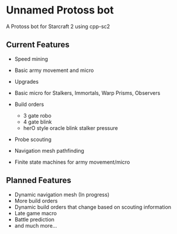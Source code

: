 # Unnamed Protoss bot
A Protoss bot for Starcraft 2 using cpp-sc2

## Current Features
 - Speed mining
 - Basic army movement and micro
 - Upgrades
 - Basic micro for Stalkers, Immortals, Warp Prisms, Observers
 - Build orders
	- 3 gate robo
	- 4 gate blink
	- herO style oracle blink stalker pressure
 - Probe scouting

 - Navigation mesh pathfinding
 - Finite state machines for army movement/micro

## Planned Features
 - Dynamic navigation mesh (In progress)
 - More build orders
 - Dynamic build orders that change based on scouting information
 - Late game macro
 - Battle prediction
 - and much more...